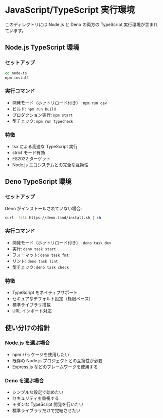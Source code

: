 # JavaScript/TypeScript 実行環境

このディレクトリには Node.js と Deno の両方の TypeScript 実行環境が含まれています。

## Node.js TypeScript 環境

### セットアップ
```bash
cd node-ts
npm install
```

### 実行コマンド
- 開発モード（ホットリロード付き）: `npm run dev`
- ビルド: `npm run build`
- プロダクション実行: `npm start`
- 型チェック: `npm run typecheck`

### 特徴
- tsx による高速な TypeScript 実行
- strict モード有効
- ES2022 ターゲット
- Node.js エコシステムとの完全な互換性

## Deno TypeScript 環境

### セットアップ
Deno がインストールされていない場合:
```bash
curl -fsSL https://deno.land/install.sh | sh
```

### 実行コマンド
- 開発モード（ホットリロード付き）: `deno task dev`
- 実行: `deno task start`
- フォーマット: `deno task fmt`
- リント: `deno task lint`
- 型チェック: `deno task check`

### 特徴
- TypeScript をネイティブサポート
- セキュアなデフォルト設定（権限ベース）
- 標準ライブラリ搭載
- URL インポート対応

## 使い分けの指針

### Node.js を選ぶ場合
- npm パッケージを使用したい
- 既存の Node.js プロジェクトとの互換性が必要
- Express.js などのフレームワークを使用する

### Deno を選ぶ場合
- シンプルな設定で始めたい
- セキュリティを重視する
- モダンな TypeScript 開発を行いたい
- 標準ライブラリだけで完結させたい